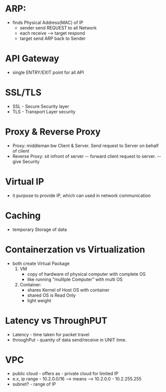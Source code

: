 # ARP:
- finds Physical Address(MAC) of IP
    - sender send REQUEST to all Network
    - each receive --> target respond
    - target send ARP back to Sender

# API Gateway
- single ENTRY/EXIT point for all API

# SSL/TLS
- SSL - Secure Security layer
- TLS - Transport Layer security

# Proxy & Reverse Proxy
- Proxy: middleman bw Client & Server. Send request to Server on behalf of client
- Reverse Proxy: sit infront of server -- forward client request to server. -- give Security

# Virtual IP
- it purpose to provide IP, which can used in network communication

# Caching
- temporary Storage of data

# Containerzation vs Virtualization
- both create Virtual Package
    1. VM 
        - copy of hardware of physical computer with complete OS
        - like running "mulitple Computer" with multi OS
    2. Container:
        - shares Kernel of Host OS with container
        - shared OS is Read Only
        - light weight

# Latency vs ThroughPUT
- Latency - time taken for packet travel
- throughPut - quanity of data send/receive in UNIT time.


# VPC
- public cloud - offers as - private cloud for limited IP
- e.x, ip range - 10.2.0.0/16 --> means --> 10.2.0.0 - 10.2.255.255
- subnet? - range of IP 